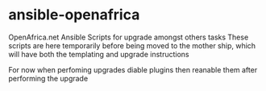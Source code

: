 # ansible-openafrica
OpenAfrica.net Ansible Scripts for upgrade amongst others tasks
These scripts are here temporarily before being moved to the mother ship,
which will have both the templating and upgrade instructions

For now when perfoming upgrades diable plugins then reanable them after performing the upgrade
